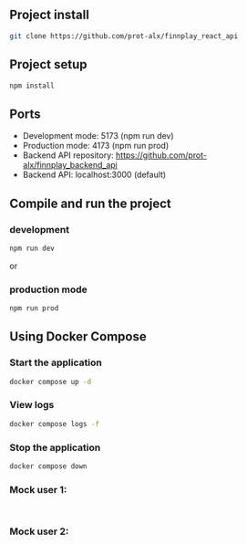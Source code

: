 ## Project install

```bash
git clone https://github.com/prot-alx/finnplay_react_api
```

## Project setup

```bash
npm install
```

## Ports
- Development mode: 5173 (npm run dev)
- Production mode: 4173 (npm run prod)
- Backend API repository: https://github.com/prot-alx/finnplay_backend_api
- Backend API: localhost:3000 (default)

## Compile and run the project
### development
```bash
npm run dev
```
or 
### production mode
```bash
npm run prod
```

## Using Docker Compose

### Start the application
```bash
docker compose up -d
```

### View logs
```bash
docker compose logs -f
```

### Stop the application
```bash
docker compose down
```

### Mock user 1:
```login: player1
```
```password: player1
```

### Mock user 2:
```login: player2
```
```password: player2
```
